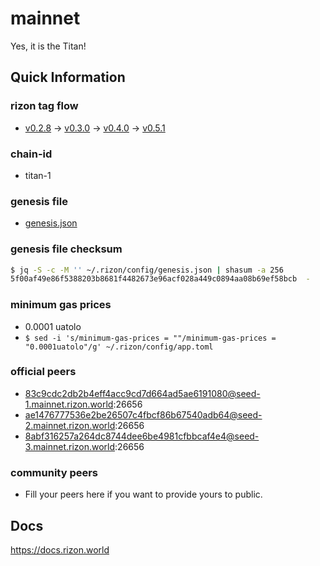 # mainnet

Yes, it is the Titan!

## Quick Information

### rizon tag flow

-  [v0.2.8](https://github.com/rizon-world/rizon/tree/v0.2.8) -> [v0.3.0](https://github.com/rizon-world/rizon/tree/v0.3.0) ->  [v0.4.0](https://github.com/rizon-world/rizon/tree/v0.4.0) ->  [v0.5.1](https://github.com/rizon-world/rizon/tree/v0.5.1)

### chain-id

- titan-1

### genesis file

- [genesis.json](./genesis.json)

### genesis file checksum

```sh
$ jq -S -c -M '' ~/.rizon/config/genesis.json | shasum -a 256
5f00af49e86f5388203b8681f4482673e96acf028a449c0894aa08b69ef58bcb  -
```

### minimum gas prices

- 0.0001 uatolo
- `$ sed -i 's/minimum-gas-prices = ""/minimum-gas-prices = "0.0001uatolo"/g' ~/.rizon/config/app.toml`

### official peers

- 83c9cdc2db2b4eff4acc9cd7d664ad5ae6191080@seed-1.mainnet.rizon.world:26656
- ae1476777536e2be26507c4fbcf86b67540adb64@seed-2.mainnet.rizon.world:26656
- 8abf316257a264dc8744dee6be4981cfbbcaf4e4@seed-3.mainnet.rizon.world:26656

### community peers

- Fill your peers here if you want to provide yours to public.

## Docs

https://docs.rizon.world
